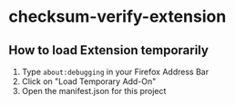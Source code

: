 # checksum-verify-extension

## How to load Extension temporarily

1. Type `about:debugging` in your Firefox Address Bar
2. Click on "Load Temporary Add-On"
3. Open the manifest.json for this project
